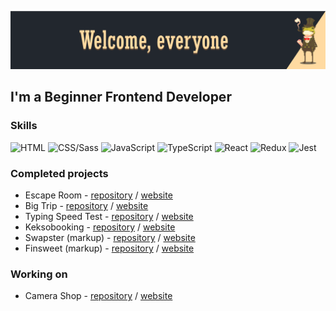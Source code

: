 [![Header](https://github.com/talkingmachine/talkingmachine/blob/main/img/tm-header.png)](https://github.com/talkingmachine)
##  I'm a Beginner Frontend Developer

### Skills
<!-- skills -->
![HTML](https://img.shields.io/badge/HTML-222222?style=for-the-badge&logo=html5)
![CSS/Sass](https://img.shields.io/badge/Css/Sass-222222?style=for-the-badge&logo=css3)
![JavaScript](https://img.shields.io/badge/JavaScript-222222?style=for-the-badge&logo=javascript)
![TypeScript](https://img.shields.io/badge/Typescript-222222?style=for-the-badge&logo=typescript)
![React](https://img.shields.io/badge/React-222222?style=for-the-badge&logo=react)
![Redux](https://img.shields.io/badge/Redux-222222?style=for-the-badge&logo=redux)
![Jest](https://img.shields.io/badge/Jest-222222?style=for-the-badge&logo=jest)
<!-- skills -->

### Completed projects
<!-- projects -->
* Escape Room - [repository](https://github.com/talkingmachine/escape-room) / [website](https://escape-room-phi.vercel.app/)<br>
* Big Trip - [repository](https://github.com/talkingmachine/BigTrip) / [website](https://big-trip-neon.vercel.app/)<br>
* Typing Speed Test - [repository](https://github.com/talkingmachine/TypingSpeedTest) / [website](https://typing-speed-test-psi-bice.vercel.app/)<br>
* Keksobooking - [repository](https://github.com/talkingmachine/Keksobooking) / [website](https://keksobooking-sigma.vercel.app/)<br>
* Swapster (markup) - [repository](https://github.com/talkingmachine/Swapster) / [website](https://swapster.vercel.app/)<br>
* Finsweet (markup) - [repository](https://github.com/talkingmachine/finsweet) / [website](https://finsweet-opal.vercel.app/)<br>
<!-- projects -->

### Working on
<!-- in progress -->
* Camera Shop - [repository](https://github.com/talkingmachine/camera-build-vite) / [website](https://camera-build-vite.vercel.app/)<br>
<!-- in progress -->
